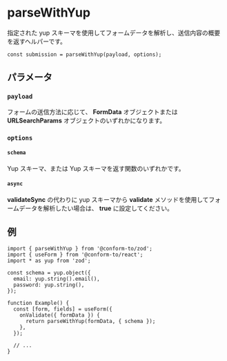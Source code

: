 # parseWithYup

指定された yup スキーマを使用してフォームデータを解析し、送信内容の概要を返すヘルパーです。

```tsx
const submission = parseWithYup(payload, options);
```

## パラメータ

### `payload`

フォームの送信方法に応じて、 **FormData** オブジェクトまたは **URLSearchParams** オブジェクトのいずれかになります。

### `options`

#### `schema`

Yup スキーマ、または Yup スキーマを返す関数のいずれかです。

#### `async`

**validateSync** の代わりに yup スキーマから **validate** メソッドを使用してフォームデータを解析したい場合は、 **true** に設定してください。

## 例

```tsx
import { parseWithYup } from '@conform-to/zod';
import { useForm } from '@conform-to/react';
import * as yup from 'zod';

const schema = yup.object({
  email: yup.string().email(),
  password: yup.string(),
});

function Example() {
  const [form, fields] = useForm({
    onValidate({ formData }) {
      return parseWithYup(formData, { schema });
    },
  });

  // ...
}
```
